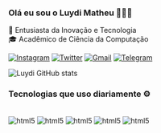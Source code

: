 ### Olá eu sou o Luydi Matheu 👨🏻‍💻
🦾 Entusiasta da Inovação e Tecnologia <br/>
🎓 Acadêmico de Ciência da Computação


[![Instagram](https://img.shields.io/badge/Instagram-E4405F?style=for-the-badge&logo=instagram&logoColor=white)](https://www.instagram.com/_luydi/)  [![Twitter](https://img.shields.io/badge/Twitter-1DA1F2?style=for-the-badge&logo=twitter&logoColor=white)](https://twitter.com/_luydi) [![Gmail](https://img.shields.io/badge/Gmail-D14836?style=for-the-badge&logo=gmail&logoColor=white)](luydisousa@gmail.com) [![Telegram](https://img.shields.io/badge/Telegram-2CA5E0?style=for-the-badge&logo=telegram&logoColor=white)](https://t.me/luydi)

![Luydi GitHub stats](https://github-readme-stats.vercel.app/api?username=luydigit&show_icons=true&theme=dracula)

### Tecnologias que uso diariamente ⚙

<div style="display: inlline_block"><br/>
  <img align="center" alt="html5" src="https://img.shields.io/badge/Node.js-43853D?style=for-the-badge&logo=node.js&logoColor=white"/> 
  <img align="center" alt="html5" src="https://img.shields.io/badge/React-20232A?style=for-the-badge&logo=react&logoColor=61DAFB"/> 
  <img align="center" alt="html5" src="https://img.shields.io/badge/PostgreSQL-316192?style=for-the-badge&logo=postgresql&logoColor=white"/> 
  <img align="center" alt="html5" src="https://img.shields.io/badge/Figma-F24E1E?style=for-the-badge&logo=figma&logoColor=white"/> 
  <img align="center" alt="html5" src="https://img.shields.io/badge/Wordpress-21759B?style=for-the-badge&logo=wordpress&logoColor=white"/> 
 </div> 
